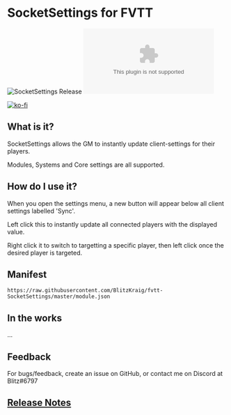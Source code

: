 # SocketSettings for FVTT

![SocketSettings Release](https://github.com/BlitzKraig/fvtt-SocketSettings/workflows/SocketSettings%20Release/badge.svg)
![Latest Release Download Count](https://img.shields.io/github/downloads/BlitzKraig/fvtt-SocketSettings/latest/socketsettings-release.zip)

[![ko-fi](https://www.ko-fi.com/img/githubbutton_sm.svg)](https://ko-fi.com/Q5Q01YIEJ)

## What is it?

SocketSettings allows the GM to instantly update client-settings for their players.

Modules, Systems and Core settings are all supported.

## How do I use it?

When you open the settings menu, a new button will appear below all client settings labelled 'Sync'.

Left click this to instantly update all connected players with the displayed value.

Right click it to switch to targetting a specific player, then left click once the desired player is targeted.

## Manifest

`https://raw.githubusercontent.com/BlitzKraig/fvtt-SocketSettings/master/module.json`

## In the works

...

## Feedback

For bugs/feedback, create an issue on GitHub, or contact me on Discord at Blitz#6797

## [Release Notes](./CHANGELOG.md)
